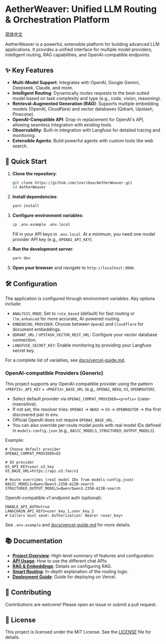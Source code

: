 # AetherWeaver: Unified LLM Routing & Orchestration Platform
[简体中文](README-CN.md)

AetherWeaver is a powerful, extensible platform for building advanced LLM applications. It provides a unified interface for multiple model providers, intelligent routing, RAG capabilities, and OpenAI-compatible endpoints.

## ✨ Key Features

- **Multi-Model Support**: Integrates with OpenAI, Google Gemini, Deepseek, Claude, and more.
- **Intelligent Routing**: Dynamically routes requests to the best-suited model based on task complexity and type (e.g., code, vision, reasoning).
- **Retrieval-Augmented Generation (RAG)**: Supports multiple embedding models (OpenAI, Cloudflare) and vector databases (Qdrant, Upstash, Pinecone).
- **OpenAI-Compatible API**: Drop-in replacement for OpenAI's API, allowing seamless integration with existing tools.
- **Observability**: Built-in integration with Langfuse for detailed tracing and monitoring.
- **Extensible Agents**: Build powerful agents with custom tools like web search.

## 🚀 Quick Start

1.  **Clone the repository**:
    ```bash
    git clone https://github.com/inoribea/AetherWeaver.git
    cd AetherWeaver
    ```

2.  **Install dependencies**:
    ```bash
    yarn install
    ```

3.  **Configure environment variables**:
    ```bash
    cp .env.example .env.local
    ```
    Fill in your API keys in `.env.local`. At a minimum, you need one model provider API key (e.g., `OPENAI_API_KEY`).

4.  **Run the development server**:
    ```bash
    yarn dev
    ```

5.  **Open your browser** and navigate to `http://localhost:3000`.

## 🛠️ Configuration

The application is configured through environment variables. Key options include:

- `ANALYSIS_MODE`: Set to `rule_based` (default) for fast routing or `llm_enhanced` for more accurate, AI-powered routing.
- `EMBEDDING_PROVIDER`: Choose between `OpenAI` and `Cloudflare` for document embeddings.
- `QDRANT_URL` / `UPSTASH_VECTOR_REST_URL`: Configure your vector database connection.
- `LANGFUSE_SECRET_KEY`: Enable monitoring by providing your Langfuse secret key.

For a complete list of variables, see [docs/vercel-guide.md](docs/vercel-guide.md).

### OpenAI-compatible Providers (Generic)

This project supports any OpenAI-compatible provider using the pattern `<PREFIX>_API_KEY` + `<PREFIX>_BASE_URL` (e.g., `OPENAI`, `NEKO`, `O3`, `OPENROUTER`).

- Select default provider via `OPENAI_COMPAT_PROVIDER=<prefix>` (case-insensitive).
- If not set, the resolver tries: `OPENAI` → `NEKO` → `O3` → `OPENROUTER` → the first discovered pair in env.
- Official OpenAI does not require `OPENAI_BASE_URL`.
- You can also override per-route model pools with real model IDs defined in `models-config.json` (e.g., `BASIC_MODELS`, `STRUCTURED_OUTPUT_MODELS`).

Example:

```
# Choose default provider
OPENAI_COMPAT_PROVIDER=O3

# O3 provider
O3_API_KEY=your_o3_key
O3_BASE_URL=https://api.o3.fan/v1

# Route overrides (real model IDs from models-config.json)
BASIC_MODELS=Qwen/Qwen3-235B-A22B-search
STRUCTURED_OUTPUT_MODELS=Qwen/Qwen3-235B-A22B-search
```

OpenAI-compatible v1 endpoint auth (optional):

```
ENABLE_API_AUTH=true
LANGCHAIN_API_KEYS=user_key_1,user_key_2
# Callers must send: Authorization: Bearer <user_key>
```

See `.env.example` and [docs/vercel-guide.md](docs/vercel-guide.md) for more details.

## 📚 Documentation

- **[Project Overview](docs/SUMMARY.md)**: High-level summary of features and configuration.
- **[API Usage](docs/chat_api_usage.md)**: How to use the different chat APIs.
- **[RAG & Embeddings](docs/retrieval_interface.md)**: Details on configuring RAG.
- **[Smart Routing](docs/v1_decision_logic.md)**: In-depth explanation of the routing logic.
- **[Deployment Guide](docs/vercel-guide.md)**: Guide for deploying on Vercel.

## 🤝 Contributing

Contributions are welcome! Please open an issue or submit a pull request.

## 📄 License

This project is licensed under the MIT License. See the [LICENSE](LICENSE) file for details.
